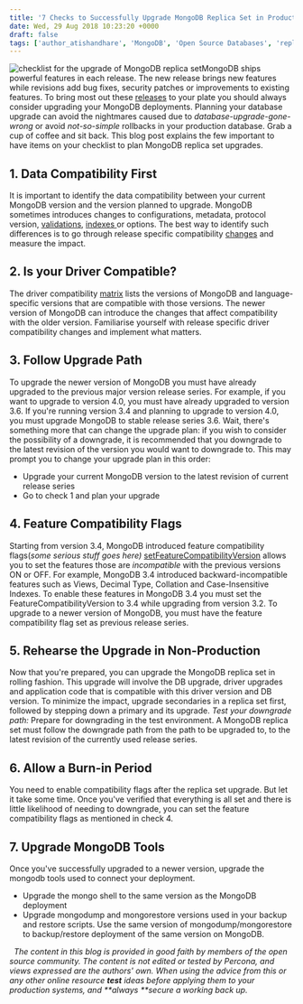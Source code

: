 ```yaml
---
title: '7 Checks to Successfully Upgrade MongoDB Replica Set in Production'
date: Wed, 29 Aug 2018 10:23:20 +0000
draft: false
tags: ['author_atishandhare', 'MongoDB', 'Open Source Databases', 'replica set', 'upgrade']
---
```


![checklist for the upgrade of MongoDB replica set](https://www.percona.com/community-blog/wp-content/uploads/2018/08/checklist-for-the-upgrade-of-MongoDB-replica-set-200x150.jpg)MongoDB ships powerful features in each release. The new release brings new features while revisions add bug fixes, security patches or improvements to existing features. To bring most out these [releases](https://docs.mongodb.com/manual/release-notes/3.6/) to your plate you should always consider upgrading your MongoDB deployments. Planning your database upgrade can avoid the nightmares caused due to _database-upgrade-gone-wrong_ or avoid _not-so-simple_ rollbacks in your production database. Grab a cup of coffee and sit back. This blog post explains the few important to have items on your checklist to plan MongoDB replica set upgrades.

1\. Data Compatibility First
----------------------------

It is important to identify the data compatibility between your current MongoDB version and the version planned to upgrade. MongoDB sometimes introduces changes to configurations, metadata, protocol version, [validations](https://docs.mongodb.com/manual/release-notes/3.4-compatibility/#stricter-validation-of-collection-and-index-specifications), [indexes ](https://docs.mongodb.com/manual/reference/limits/#indexes)or options. The best way to identify such differences is to go through release specific compatibility [changes](https://docs.mongodb.com/manual/release-notes/3.4-compatibility/#stricter-validation-of-collection-and-index-specifications) and measure the impact.

2\. Is your Driver Compatible?
------------------------------

The driver compatibility [matrix](https://docs.mongodb.com/ecosystem/drivers/driver-compatibility-reference/#node-js-driver-compatibility) lists the versions of MongoDB and language-specific versions that are compatible with those versions. The newer version of MongoDB can introduce the changes that affect compatibility with the older version. Familiarise yourself with release specific driver compatibility changes and implement what matters.

3\. Follow Upgrade Path
-----------------------

To upgrade the newer version of MongoDB you must have already upgraded to the previous major version release series. For example, if you want to upgrade to version 4.0, you must have already upgraded to version 3.6. If you're running version 3.4 and planning to upgrade to version 4.0, you must upgrade MongoDB to stable release series 3.6. Wait, there's something more that can change the upgrade plan: if you wish to consider the possibility of a downgrade, it is recommended that you downgrade to the latest revision of the version you would want to downgrade to. This may prompt you to change your upgrade plan in this order:

*   Upgrade your current MongoDB version to the latest revision of current release series
*   Go to check 1 and plan your upgrade

4\. Feature Compatibility Flags
-------------------------------

Starting from version 3.4, MongoDB introduced feature compatibility flags(_some serious stuff goes here)_ [setFeatureCompatibilityVersion](https://docs.mongodb.com/manual/reference/command/setFeatureCompatibilityVersion/#dbcmd.setFeatureCompatibilityVersion) allows you to set the features those are _incompatible_ with the previous versions ON or OFF. For example, MongoDB 3.4 introduced backward-incompatible features such as Views, Decimal Type, Collation and Case-Insensitive Indexes. To enable these features in MongoDB 3.4 you must set the FeatureCompatibilityVersion to 3.4 while upgrading from version 3.2. To upgrade to a newer version of MongoDB, you must have the feature compatibility flag set as previous release series.

5\. Rehearse the Upgrade in Non-Production
------------------------------------------

Now that you're prepared, you can upgrade the MongoDB replica set in rolling fashion. This upgrade will involve the DB upgrade, driver upgrades and application code that is compatible with this driver version and DB version. To minimize the impact, upgrade secondaries in a replica set first, followed by stepping down a primary and its upgrade. _Test your downgrade path:_ Prepare for downgrading in the test environment. A MongoDB replica set must follow the downgrade path from the path to be upgraded to, to the latest revision of the currently used release series.

6\. Allow a Burn-in Period
--------------------------

You need to enable compatibility flags after the replica set upgrade. But let it take some time. Once you've verified that everything is all set and there is little likelihood of needing to downgrade, you can set the feature compatibility flags as mentioned in check 4.

7\. Upgrade MongoDB Tools
-------------------------

Once you've successfully upgraded to a newer version, upgrade the mongodb tools used to connect your deployment.

*   Upgrade the mongo shell to the same version as the MongoDB deployment
*   Upgrade mongodump and mongorestore versions used in your backup and restore scripts. Use the same version of mongodump/mongorestore to backup/restore deployment of the same version on MongoDB.

  _The content in this blog is provided in good faith by members of the open source community. The content is not edited or tested by Percona, and views expressed are the authors' own. When using the advice from this or any other online resource **test** ideas before applying them to your production systems, and **always **secure a working back up._